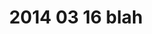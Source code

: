 ---
layout: blog
title: 2014 03 16 blah
category: blog
lat: 47.60302
lng: -122.3087
altitude: 87.90000000000001
image: https://s3-us-west-2.amazonaws.com/worldcup14/2014-03-16 15:50:00 PDT.jpg
observation: 20140316155000PDT
---